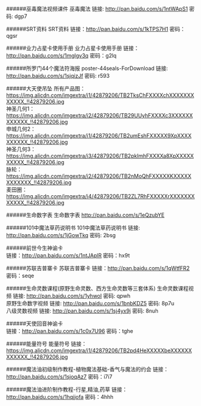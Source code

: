 ######巫毒魔法视频课件
巫毒魔法 链接: http://pan.baidu.com/s/1ntWApS1 密码: dgp7

######SRT资料
SRT资料  链接：http://pan.baidu.com/s/1kTPS7H1 密码：qgsr

######业力占星卡使用手册
业力占星卡使用手册  链接：http://pan.baidu.com/s/1mglgv3q 密码：g2lq

######所罗门44个魔法符海报 
poster-44seals-ForDownload  链接: http://pan.baidu.com/s/1sjqizJf 密码: r593

######大天使吊坠
所有产品图：https://img.alicdn.com/imgextra/i1/42879206/TB2TksChFXXXXchXXXXXXXXXXXX_!!42879206.jpg  
神圣几何1：https://img.alicdn.com/imgextra/i2/42879206/TB29UUyhFXXXXc3XXXXXXXXXXXX_!!42879206.jpg  
申城几何2：https://img.alicdn.com/imgextra/i1/42879206/TB2umEshFXXXXX9XpXXXXXXXXXX_!!42879206.jpg  
神圣几何3：https://img.alicdn.com/imgextra/i3/42879206/TB2pkImhFXXXXa8XpXXXXXXXXXX_!!42879206.jpg  
脉轮：https://img.alicdn.com/imgextra/i2/42879206/TB2nMoQhFXXXXXKXXXXXXXXXXXX_!!42879206.jpg  
麦田圈：https://img.alicdn.com/imgextra/i4/42879206/TB2ZL7RhFXXXXXrXXXXXXXXXXXX_!!42879206.jpg

######生命数字表
生命数字表 http://pan.baidu.com/s/1eQzubYE

######101中魔法草药说明书
101中魔法草药说明书 链接: http://pan.baidu.com/s/1jGowTkq 密码: 2bsg

######前世今生神谕卡  
链接：http://pan.baidu.com/s/1ntJAplR 密码：hx9t

######苏联吉普寨卡
苏联吉普寨卡 链接：http://pan.baidu.com/s/1qWtfFR2 密码：seqe

######生命灵数课程(原野生命灵数、西方生命灵数等三套体系) 
生命灵数课程视频 链接: http://pan.baidu.com/s/1yhwoI 密码: qpwh  
原野生命数字视频 链接: http://pan.baidu.com/s/1bnbKDZ5 密码: 8p7u  
八级灵数视频 链接: http://pan.baidu.com/s/1sj4yx9j 密码: 8nuh

######天使回音神谕卡  
链接：http://pan.baidu.com/s/1c0x7U96 密码：tghe

######能量符号
能量符号 链接：https://img.alicdn.com/imgextra/i1/42879206/TB2pd4HeXXXXXbeXXXXXXXXXXXX_!!42879206.jpg

######魔法油初级制作教程-植物魔法基础-香气与魔法的约会
链接：http://pan.baidu.com/s/1sjoqAz7 密码：i7i7

######魔法油进阶制作教程-行星,精油,药草
链接：http://pan.baidu.com/s/1hqjjofa 密码：4hhh
